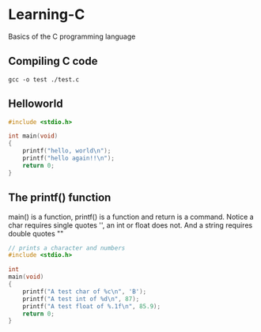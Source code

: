 # Learning-C
Basics of the C programming language

## Compiling C code

`gcc -o test ./test.c`

## Helloworld
``` C
#include <stdio.h>

int main(void)
{
    printf("hello, world\n");
    printf("hello again!!\n");
    return 0;
}
```

## The printf() function
main() is a function, printf() is a function and return is a command.
Notice a char requires single quotes '', an int or float does not.
And a string requires double quotes ""
``` C
// prints a character and numbers
#include <stdio.h>

int
main(void)
{
    printf("A test char of %c\n", 'B');
    printf("A test int of %d\n", 87);
    printf("A test float of %.1f\n", 85.9);
    return 0;
}
```
